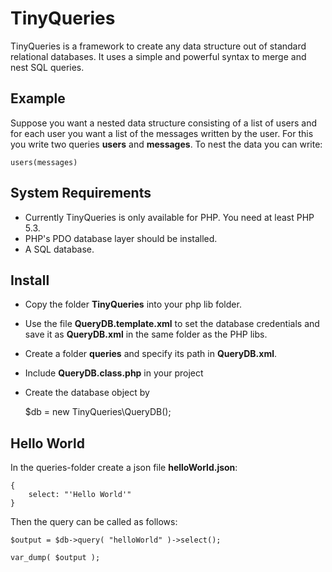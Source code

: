 # TinyQueries

TinyQueries is a framework to create any data structure out of standard relational databases. 
It uses a simple and powerful syntax to merge and nest SQL queries. 

## Example

Suppose you want a nested data structure consisting of a list of users and for each user you want a list of the messages written by the user.
For this you write two queries **users** and **messages**. To nest the data you can write:

	users(messages)

## System Requirements

* Currently TinyQueries is only available for PHP. You need at least PHP 5.3.
* PHP's PDO database layer should be installed.
* A SQL database.

## Install

* Copy the folder **TinyQueries** into your php lib folder.
* Use the file **QueryDB.template.xml** to set the database credentials and save it as **QueryDB.xml** in the same folder as the PHP libs.
* Create a folder **queries** and specify its path in **QueryDB.xml**.
* Include **QueryDB.class.php** in your project
* Create the database object by

	$db = new TinyQueries\QueryDB();

## Hello World

In the queries-folder create a json file **helloWorld.json**:

	{
		select: "'Hello World'"
	}

Then the query can be called as follows:

	$output = $db->query( "helloWorld" )->select();
	
	var_dump( $output );
	



	